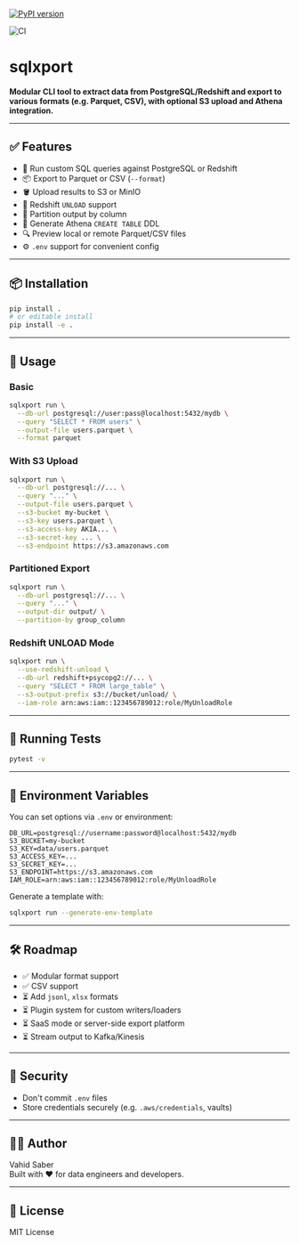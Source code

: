 [![PyPI version](https://badge.fury.io/py/sqlxport.svg)](https://pypi.org/project/sqlxport/)

![CI](https://github.com/vahid110/sqlxport/actions/workflows/ci.yml/badge.svg)

# sqlxport

**Modular CLI tool to extract data from PostgreSQL/Redshift and export to various formats (e.g. Parquet, CSV), with optional S3 upload and Athena integration.**

---

## ✅ Features

- 🔄 Run custom SQL queries against PostgreSQL or Redshift
- 📦 Export to Parquet or CSV (`--format`)
- 🪣 Upload results to S3 or MinIO
- 🔄 Redshift `UNLOAD` support
- 🧩 Partition output by column
- 📜 Generate Athena `CREATE TABLE` DDL
- 🔍 Preview local or remote Parquet/CSV files
- ⚙️ `.env` support for convenient config

---

## 📦 Installation

```bash
pip install .
# or editable install
pip install -e .
```

---

## 🚀 Usage

### Basic

```bash
sqlxport run \
  --db-url postgresql://user:pass@localhost:5432/mydb \
  --query "SELECT * FROM users" \
  --output-file users.parquet \
  --format parquet
```

### With S3 Upload

```bash
sqlxport run \
  --db-url postgresql://... \
  --query "..." \
  --output-file users.parquet \
  --s3-bucket my-bucket \
  --s3-key users.parquet \
  --s3-access-key AKIA... \
  --s3-secret-key ... \
  --s3-endpoint https://s3.amazonaws.com
```

### Partitioned Export

```bash
sqlxport run \
  --db-url postgresql://... \
  --query "..." \
  --output-dir output/ \
  --partition-by group_column
```

### Redshift UNLOAD Mode

```bash
sqlxport run \
  --use-redshift-unload \
  --db-url redshift+psycopg2://... \
  --query "SELECT * FROM large_table" \
  --s3-output-prefix s3://bucket/unload/ \
  --iam-role arn:aws:iam::123456789012:role/MyUnloadRole
```

---

## 🧪 Running Tests

```bash
pytest -v
```

---

## 🧬 Environment Variables

You can set options via `.env` or environment:

```env
DB_URL=postgresql://username:password@localhost:5432/mydb
S3_BUCKET=my-bucket
S3_KEY=data/users.parquet
S3_ACCESS_KEY=...
S3_SECRET_KEY=...
S3_ENDPOINT=https://s3.amazonaws.com
IAM_ROLE=arn:aws:iam::123456789012:role/MyUnloadRole
```

Generate a template with:

```bash
sqlxport run --generate-env-template
```

---

## 🛠 Roadmap

- ✅ Modular format support
- ✅ CSV support
- ⏳ Add `jsonl`, `xlsx` formats
- ⏳ Plugin system for custom writers/loaders
- ⏳ SaaS mode or server-side export platform
- ⏳ Stream output to Kafka/Kinesis

---

## 🔐 Security

* Don't commit `.env` files
* Store credentials securely (e.g. `.aws/credentials`, vaults)

---

## 👨‍💻 Author

Vahid Saber  
Built with ❤️ for data engineers and developers.

---

## 📄 License

MIT License
